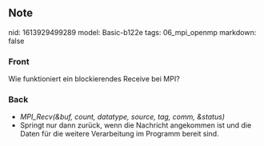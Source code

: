 ## Note
nid: 1613929499289
model: Basic-b122e
tags: 06_mpi_openmp
markdown: false

### Front
Wie funktioniert ein blockierendes Receive bei MPI?

### Back
<div>
  <div>
    <ul>
      <li><em>MPI_Recv(&buf, count, datatype, source, tag,
      comm, &status)</em>
      <li>Springt nur dann zurück, wenn die Nachricht angekommen
      ist und die Daten für die weitere Verarbeitung im Programm
      bereit sind.
    </ul>
  </div>
</div>
